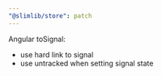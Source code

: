 ```yaml
---
"@slimlib/store": patch
---
```


Angular toSignal:
- use hard link to signal
- use untracked when setting signal state
